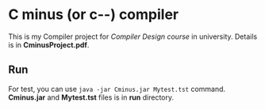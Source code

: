 # C minus (or c--) compiler 

This is my Compiler project for *Compiler Design course* in university. Details is in **CminusProject.pdf**.

## Run
For test, you can use `java -jar Cminus.jar Mytest.tst` command. **Cminus.jar** and **Mytest.tst** files is in **run** directory.

